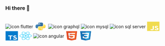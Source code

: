 ### Hi there 👋

<!-- [![Anurag's GitHub stats](https://github-readme-stats.vercel.app/api?username=Navesvjv&count_private=true&show_icons=true&theme=calm)](https://github.com/anuraghazra/github-readme-stats) -->

<div style="display: inline_block"><br>
  <img align="center" alt="icon flutter" height="30" width="40" src="https://cdn.jsdelivr.net/gh/devicons/devicon/icons/flutter/flutter-original.svg"/>
  <img align="center" alt="icon python" height="30" width="40" src="https://raw.githubusercontent.com/devicons/devicon/master/icons/python/python-original.svg"/>
   <img align="center" alt="icon graphql" height="30" width="40" src="https://cdn.jsdelivr.net/gh/devicons/devicon/icons/graphql/graphql-plain.svg" />
  <img align="center" alt="icon mysql" height="30" width="40" src="https://cdn.jsdelivr.net/gh/devicons/devicon/icons/mysql/mysql-original.svg" />
  <img align="center" alt="icon sql server" height="30" width="40" src="https://cdn.jsdelivr.net/gh/devicons/devicon/icons/microsoftsqlserver/microsoftsqlserver-plain-wordmark.svg" />
  <img align="center" alt="icon js" height="30" width="40" src="https://raw.githubusercontent.com/devicons/devicon/master/icons/javascript/javascript-plain.svg"/>
  <img align="center" alt="icon ts" height="30" width="40" src="https://raw.githubusercontent.com/devicons/devicon/master/icons/typescript/typescript-plain.svg"/>
  <img align="center" alt="icon react" height="30" width="40" src="https://raw.githubusercontent.com/devicons/devicon/master/icons/react/react-original.svg"/>
  <img align="center" alt="icon angular" height="30" width="40" src="https://cdn.jsdelivr.net/gh/devicons/devicon/icons/angularjs/angularjs-original.svg" />
  <img align="center" alt="icon html" height="30" width="40" src="https://raw.githubusercontent.com/devicons/devicon/master/icons/html5/html5-original.svg"/>
  <img align="center" alt="icon css" height="30" width="40" src="https://raw.githubusercontent.com/devicons/devicon/master/icons/css3/css3-original.svg"/> 
</div>


